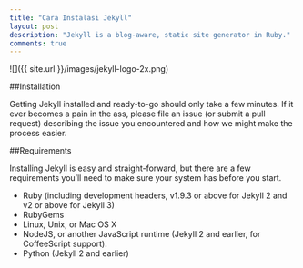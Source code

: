 ```yaml
---
title: "Cara Instalasi Jekyll"
layout: post
description: "Jekyll is a blog-aware, static site generator in Ruby."
comments: true
---
```

![]({{ site.url }}/images/jekyll-logo-2x.png)

##Installation

Getting Jekyll installed and ready-to-go should only take a few minutes. If it ever becomes a pain in the ass, please file an issue (or submit a pull request) describing the issue you encountered and how we might make the process easier.

##Requirements

Installing Jekyll is easy and straight-forward, but there are a few requirements you’ll need to make sure your system has before you start.

* Ruby (including development headers, v1.9.3 or above for Jekyll 2 and v2 or above for Jekyll 3)
* RubyGems
* Linux, Unix, or Mac OS X
* NodeJS, or another JavaScript runtime (Jekyll 2 and earlier, for CoffeeScript support).
* Python (Jekyll 2 and earlier)
